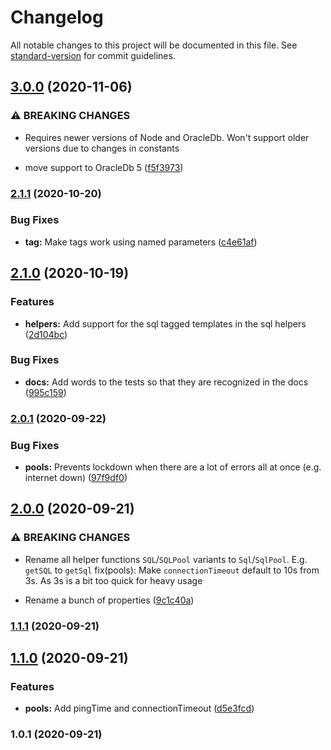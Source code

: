# Changelog

All notable changes to this project will be documented in this file. See [standard-version](https://github.com/conventional-changelog/standard-version) for commit guidelines.

## [3.0.0](***REMOVED***/oracle-helpers/compare/v2.1.1...v3.0.0) (2020-11-06)


### ⚠ BREAKING CHANGES

* Requires newer versions of Node and OracleDb. Won't support older versions due to changes in constants

* move support to OracleDb 5 ([f5f3973](***REMOVED***/oracle-helpers/commit/f5f39732d25a143aeff319a66370ddb5b8946ed2))

### [2.1.1](***REMOVED***/oracle-helpers/compare/v2.1.0...v2.1.1) (2020-10-20)


### Bug Fixes

* **tag:** Make tags work using named parameters ([c4e61af](***REMOVED***/oracle-helpers/commit/c4e61afcff5b75d4c9bcb64c8b553c0a9bd53bcd))

## [2.1.0](***REMOVED***/oracle-helpers/compare/v2.0.1...v2.1.0) (2020-10-19)


### Features

* **helpers:** Add support for the sql tagged templates in the sql helpers ([2d104bc](***REMOVED***/oracle-helpers/commit/2d104bc51dc73c7df9cb6ef3f1e1524432c1085b))


### Bug Fixes

* **docs:** Add words to the tests so that they are recognized in the docs ([995c159](***REMOVED***/oracle-helpers/commit/995c15926e680daffb7a35413af5f313ff7756db))

### [2.0.1](***REMOVED***/oracle-helpers/compare/v2.0.0...v2.0.1) (2020-09-22)


### Bug Fixes

* **pools:** Prevents lockdown when there are a lot of errors all at once (e.g. internet down) ([97f9df0](***REMOVED***/oracle-helpers/commit/97f9df04c64be99d8633b0382bafe8dafcc3a218))

## [2.0.0](***REMOVED***/oracle-helpers/compare/v1.1.1...v2.0.0) (2020-09-21)


### ⚠ BREAKING CHANGES

* Rename all helper functions `SQL`/`SQLPool` variants to `Sql`/`SqlPool`. E.g. `getSQL` to `getSql`
fix(pools): Make `connectionTimeout` default to 10s from 3s. As 3s is a bit too quick for heavy usage

* Rename a bunch of properties ([9c1c40a](***REMOVED***/oracle-helpers/commit/9c1c40ae5047b93d97c507af64504fb7ccb992e4))

### [1.1.1](***REMOVED***/oracle-helpers/compare/v1.1.0...v1.1.1) (2020-09-21)

## [1.1.0](***REMOVED***/oracle-helpers/compare/v1.0.1...v1.1.0) (2020-09-21)


### Features

* **pools:** Add pingTime and connectionTimeout ([d5e3fcd](***REMOVED***/oracle-helpers/commit/d5e3fcde05e1cc2fe5bed8fa583b906916cd8b9b))

### 1.0.1 (2020-09-21)
